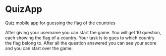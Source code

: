 # QuizApp
Quiz mobile app for guessing the flag of the countries


After giving your username you can start the game. You will get 10 question, each showing the flag of a country. 
Your task is to gues to which country the flag belong to.
After all the question answered you can see your score and you can start over the game.
